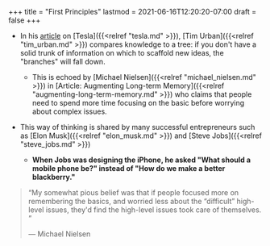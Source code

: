 +++
title = "First Principles"
lastmod = 2021-06-16T12:20:20-07:00
draft = false
+++

-   In his [article](https://waitbutwhy.com/2015/06/how-tesla-will-change-your-life.html) on [Tesla]({{<relref "tesla.md" >}}), [Tim Urban]({{<relref "tim_urban.md" >}}) compares knowledge to a tree: if you don't have a solid trunk of information on which to scaffold new ideas, the "branches" will fall down.
    -   This is echoed by [Michael Nielsen]({{<relref "michael_nielsen.md" >}}) in [Article: Augmenting Long-term Memory]({{<relref "augmenting-long-term-memory.md" >}}) who claims that people need to spend more time focusing on the basic before worrying about complex issues.

-   This way of thinking is shared by many successful entrepreneurs such as [Elon Musk]({{<relref "elon_musk.md" >}}) and [Steve Jobs]({{<relref "steve_jobs.md" >}})
    -   **When Jobs was designing the iPhone, he asked "What should a mobile phone be?" instead of "How do we make a better blackberry."**

> “My somewhat pious belief was that if people focused more on remembering the basics, and worried less about the “difficult” high-level issues, they'd find the high-level issues took care of themselves. ”
>
> — Michael Nielsen